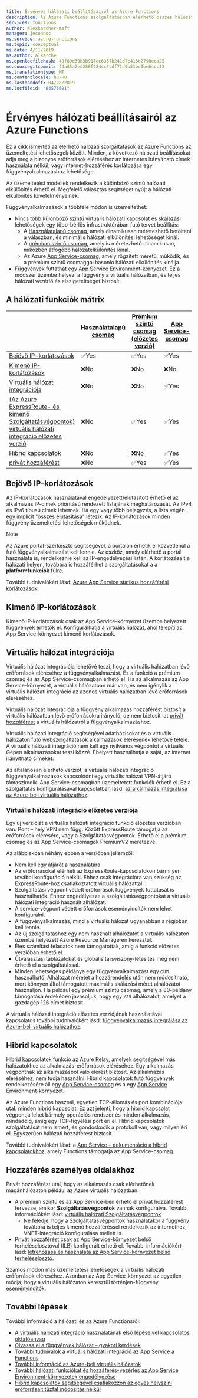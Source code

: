```yaml
---
title: Érvényes hálózati beállításairól az Azure Functions
description: Az Azure Functions szolgáltatásban elérhető összes hálózati lehetőségeinek áttekintése
services: functions
author: alexkarcher-msft
manager: jeconnoc
ms.service: azure-functions
ms.topic: conceptual
ms.date: 4/11/2019
ms.author: alkarche
ms.openlocfilehash: 49f89d39b3b917ec6357b241d7c413c2790eca25
ms.sourcegitcommit: 44a85a2ed288f484cc3cdf71d9b51bc0be64cc33
ms.translationtype: MT
ms.contentlocale: hu-HU
ms.lasthandoff: 04/28/2019
ms.locfileid: "64575601"
---
```

# <a name="azure-functions-networking-options"></a>Érvényes hálózati beállításairól az Azure Functions

Ez a cikk ismerteti az elérhető hálózati szolgáltatások az Azure Functions az üzemeltetési lehetőségek között. Minden, a következő hálózati beállításokat adja meg a bizonyos erőforrások eléréséhez az internetes irányítható címek használata nélkül, vagy internet-hozzáférés korlátozása egy függvényalkalmazáshoz lehetősége. 

Az üzemeltetési modellek rendelkezik a különböző szintű hálózati elkülönítés érhető el. Megfelelő választás segítséget nyújt a hálózati elkülönítés követelményeinek.

Függvényalkalmazások a többféle módon is üzemeltethet:

* Nincs több különböző szintű virtuális hálózati kapcsolat és skálázási lehetőségek egy több-bérlős infrastruktúrában futó tervet beállítás:
    * A [Használatalapú csomag](functions-scale.md#consumption-plan), amely dinamikusan méretezhető betölteni a válaszban, és minimális hálózati elkülönítési lehetőséget kínál.
    * A [prémium szintű csomag](functions-scale.md#premium-plan-public-preview), amely is méretezhető dinamikusan, miközben átfogóbb hálózatelkülönítés kínál.
    * Az Azure [App Service-csomag](functions-scale.md#app-service-plan), amely rögzített méretű, működik, és a prémium szintű csomaggal hasonló hálózati elkülönítés kínálja.
* Függvények futtathat egy [App Service Environment-környezet](../app-service/environment/intro.md). Ez a módszer üzembe helyezi a függvény a virtuális hálózatban, és teljes hálózati vezérlő és elszigeteltséget biztosít.

## <a name="matrix-of-networking-features"></a>A hálózati funkciók mátrix

|                |[Használatalapú csomag](functions-scale.md#consumption-plan)|[Prémium szintű csomag (előzetes verzió)](functions-scale.md#premium-plan-public-preview)|[App Service-csomag](functions-scale.md#app-service-plan)|[App Service-környezet](../app-service/environment/intro.md)|
|----------------|-----------|----------------|---------|-----------------------|  
|[Bejövő IP-korlátozások](#inbound-ip-restrictions)|✅Yes|✅Yes|✅Yes|✅Yes|
|[Kimenő IP-korlátozások](#private-site-access)|❌No| ❌No|❌No|✅Yes|
|[Virtuális hálózat integrációja](#virtual-network-integration)|❌No|❌No|✅Yes|✅Yes|
|[(Az Azure ExpressRoute- és kimenő Szolgáltatásvégpontok) virtuális hálózati integráció előzetes verzió](#preview-version-of-virtual-network-integration)|❌No|✅Yes|✅Yes|✅Yes|
|[Hibrid kapcsolatok](#hybrid-connections)|❌No|❌No|✅Yes|✅Yes|
|[privát hozzáférést](#private-site-access)|❌No| ✅Yes|✅Yes|✅Yes|

## <a name="inbound-ip-restrictions"></a>Bejövő IP-korlátozások

Az IP-korlátozások használatával engedélyezett/elutasított érhető el az alkalmazás IP-címek prioritású rendezett listájának meghatározását. Az IPv4 és IPv6 típusú címek lehetnek. Ha egy vagy több bejegyzés, a lista végén egy implicit "összes elutasítása" létezik. Az IP-korlátozások minden függvény üzemeltetési lehetőségek működnek.

> [!NOTE]
> Az Azure portal-szerkesztő segítségével, a portálon érhetik el közvetlenül a futó függvényalkalmazást kell lennie. Az eszköz, amely elérhető a portál használata is, rendelkeznie kell az IP-engedélyezési listán. A korlátozásait a hálózati helyen, továbbra is hozzáférhet a szolgáltatásokat a a **platformfunkciók** fülre.

További tudnivalókért lásd: [Azure App Service statikus hozzáférési korlátozások](../app-service/app-service-ip-restrictions.md).

## <a name="outbound-ip-restrictions"></a>Kimenő IP-korlátozások

Kimenő IP-korlátozások csak az App Service-környezet üzembe helyezett függvények érhetők el. Konfigurálhatja a virtuális hálózat, ahol telepíti az App Service-környezet kimenő korlátozások.

## <a name="virtual-network-integration"></a>Virtuális hálózat integrációja

Virtuális hálózat integrációja lehetővé teszi, hogy a virtuális hálózatban lévő erőforrások eléréséhez a függvényalkalmazást. Ez a funkció a prémium csomag és az App Service-csomagban érhető el. Ha az alkalmazás az App Service-környezet, a virtuális hálózatban már van, és nem igénylik a virtuális hálózati integráció az azonos virtuális hálózatban lévő erőforrások eléréséhez.

Virtuális hálózat integrációja a függvény alkalmazás hozzáférést biztosít a virtuális hálózatban lévő erőforrásokra irányuló, de nem biztosíthat [privát hozzáférést](#private-site-access) a virtuális hálózatról a függvényalkalmazáshoz.

Virtuális hálózati integráció segítségével adatbázisokat és a virtuális hálózaton futó webszolgáltatások alkalmazások elérésének lehetővé tétele. A virtuális hálózati integráció nem kell egy nyilvános végpontot a virtuális Gépen alkalmazásokat teszi közzé. Ehelyett használhatja a saját, az internet irányítható címeket.

Az általánosan elérhető verziót, a virtuális hálózati integráció függvényalkalmazások kapcsolódni egy virtuális hálózat VPN-átjáró támaszkodik. App Service-csomagban üzemeltetett funkciók érhető el. Ez a szolgáltatás konfigurálásával kapcsolatban lásd: [az alkalmazás integrálása az Azure-beli virtuális hálózathoz](../app-service/web-sites-integrate-with-vnet.md#enabling-vnet-integration).

### <a name="preview-version-of-virtual-network-integration"></a>Virtuális hálózati integráció előzetes verziója

Egy új verzióját a virtuális hálózati integráció funkció előzetes verzióban van. Pont – hely VPN nem függ. Között ExpressRoute támogatja az erőforrások elérésére, vagy a Szolgáltatásvégpontok. Érhető el a prémium csomag és az App Service-csomagok PremiumV2 méretezve.

Az alábbiakban néhány ebben a verzióban jellemzői:

* Nem kell egy átjárót a használatára.
* Az erőforrásokat elérheti az ExpressRoute-kapcsolatokon bármilyen további konfiguráció nélkül. Ehhez csak integrációra van szükség az ExpressRoute-hoz csatlakoztatott virtuális hálózattal.
* Szolgáltatási végpont védett erőforrások függvények futtatását is használhatók. Ehhez engedélyezze a szolgáltatásvégpontokat a virtuális hálózati integráció használt alhálózat.
* A service-végpont védett erőforrások eseményindítók nem lehet konfigurálni. 
* A függvényalkalmazás, mind a virtuális hálózat ugyanabban a régióban kell lennie.
* Az új szolgáltatáshoz egy nem használt alhálózatot a virtuális hálózaton üzembe helyezett Azure Resource Manageren keresztül.
* Éles számítási feladatok nem támogatottak, amíg a funkció előzetes verzióban érhető el.
* Útválasztási táblázatokat és globális társviszony-létesítés még nem érhető el a szolgáltatással.
* Minden lehetséges példánya egy függvényalkalmazást egy cím használható. Alhálózat méretét a hozzárendelés után nem módosítható, mert könnyen által támogatott maximális skálázási méret alhálózatot használjon. Ha például egy prémium szintű csomag, amely a 80-példány támogatása érdekében javasoljuk, hogy egy `/25` alhálózatot, amelyet a gazdagép 126 címet biztosít.

A virtuális hálózati integráció előzetes verziójának használatával kapcsolatos további tudnivalókért lásd: [függvényalkalmazás integrálása az Azure-beli virtuális hálózathoz](functions-create-vnet.md).

## <a name="hybrid-connections"></a>Hibrid kapcsolatok

[Hibrid kapcsolatok](../service-bus-relay/relay-hybrid-connections-protocol.md) funkció az Azure Relay, amelyek segítségével más hálózatokhoz az alkalmazás-erőforrások eléréséhez. Egy alkalmazás végpontnak az alkalmazásból való elérést biztosít. Az alkalmazás eléréséhez, nem tudja használni. Hibrid kapcsolatok futó függvények rendelkezésére áll egy [App Service-csomag](functions-scale.md#app-service-plan) és a egy [App Service Environment-környezet](../app-service/environment/intro.md).

Az Azure Functions használ, egyetlen TCP-állomás és port kombinációja utal. minden hibrid kapcsolat. Ez azt jelenti, hogy a hibrid kapcsolat végpontja lehet bármely operációs rendszer és minden alkalmazás, mindaddig, amíg egy TCP-figyelési port éri el. Hibrid kapcsolatok szolgáltatását nem ismert, és gondoskodik a protokoll van, vagy milyen éri el. Egyszerűen hálózati hozzáférést biztosít.

További tudnivalókért lásd: a [App Service – dokumentáció a hibrid kapcsolatokhoz](../app-service/app-service-hybrid-connections.md), amely Functions támogatja az App Service-csomag.

## <a name="private-site-access"></a>Hozzáférés személyes oldalakhoz

Privát hozzáférést utal, hogy az alkalmazás csak elérhetőnek magánhálózaton például az Azure virtuális hálózatban. 
* A prémium szintű és az App Service-ben érhető el privát hozzáférést tervezze, amikor **Szolgáltatásvégpontok** vannak konfigurálva. További információkért lásd: [virtuális hálózati Szolgáltatásvégpontok](../virtual-network/virtual-network-service-endpoints-overview.md)
    * Ne feledje, hogy a Szolgáltatásvégpontok használatakor a függvény továbbra is teljes kimenő hozzáféréssel rendelkezik az internethez, VNET-integráció konfigurálása mellett is.
* Privát hozzáférést csak az App Service-környezet belső terheléselosztóval (ILB) konfigurált érhető el. További információkért lásd: [létrehozása és használata az App Service-környezet belső terheléselosztó](../app-service/environment/create-ilb-ase.md).

Számos módon más üzemeltetési lehetőségek a virtuális hálózati erőforrások eléréséhez. Azonban az App Service-környezet az egyetlen módja, hogy a virtuális hálózaton keresztül történjen-függvény eseményindítók.

## <a name="next-steps"></a>További lépések
További információ a hálózati és az Azure Functionsről: 

* [A virtuális hálózati integráció használatának első lépéseivel kapcsolatos oktatóanyag](./functions-create-vnet.md)
* [Olvassa el a függvények hálózat – gyakori kérdések](./functions-networking-faq.md)
* [További tudnivalók a virtuális hálózati integráció az App Service a Functions](../app-service/web-sites-integrate-with-vnet.md)
* [További információ az Azure-beli virtuális hálózatok](../virtual-network/virtual-networks-overview.md)
* [További hálózati funkciókat és hozzáférés-vezérlés az App Service Environment-környezetek engedélyezése](../app-service/environment/intro.md)
* [Hibrid kapcsolatok segítségével csatlakozzon az egyes helyszíni erőforrásait tűzfal módosítás nélkül](../app-service/app-service-hybrid-connections.md)
